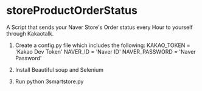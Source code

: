 # storeProductOrderStatus
A Script that sends your Naver Store's Order status every Hour to yourself through Kakaotalk.  

1. Create a config.py file which includes the following:
KAKAO_TOKEN = 'Kakao Dev Token'
NAVER_ID = 'Naver ID'
NAVER_PASSWORD = 'Naver Password'

2. Install Beautiful soup and Selenium
3. Run python 3smartstore.py
